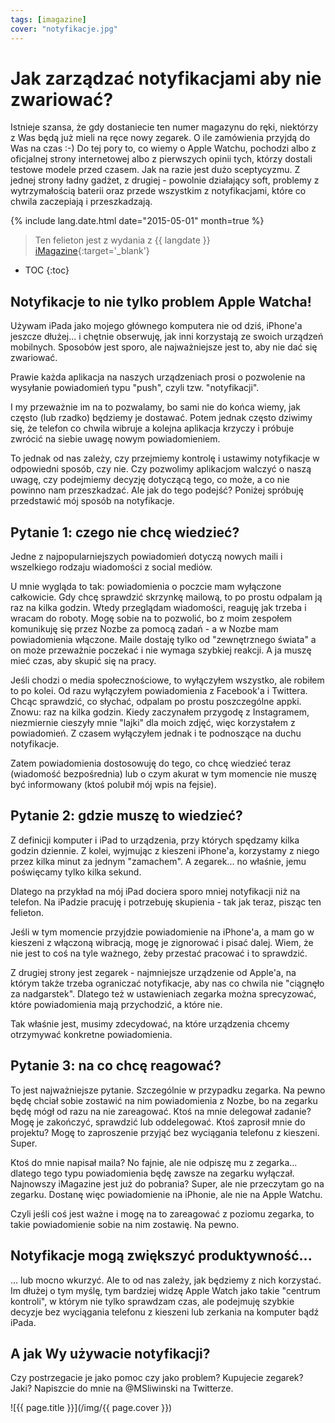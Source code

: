 ```yaml
---
tags: [imagazine]
cover: "notyfikacje.jpg"
---
```


# Jak zarządzać notyfikacjami aby nie zwariować?

Istnieje szansa, że gdy dostaniecie ten numer magazynu do ręki, niektórzy z Was będą już mieli na ręce nowy zegarek. O ile zamówienia przyjdą do Was na czas :-) Do tej pory to, co wiemy o Apple Watchu, pochodzi albo z oficjalnej strony internetowej albo z pierwszych opinii tych, którzy dostali testowe modele przed czasem. Jak na razie jest dużo sceptycyzmu. Z jednej strony ładny gadżet, z drugiej - powolnie działający soft, problemy z wytrzymałością baterii oraz przede wszystkim z notyfikacjami, które co chwila zaczepiają i przeszkadzają.

<!--More-->

{% include lang.date.html date="2015-05-01" month=true %}

> Ten felieton jest z wydania z {{ langdate }} [iMagazine](https://imagazine.pl){:target='_blank'}

* TOC
{:toc}

## Notyfikacje to nie tylko problem Apple Watcha!

Używam iPada jako mojego głównego komputera nie od dziś, iPhone'a jeszcze dłużej... i chętnie obserwuję, jak inni korzystają ze swoich urządzeń mobilnych. Sposobów jest sporo, ale najważniejsze jest to, aby nie dać się zwariować.

Prawie każda aplikacja na naszych urządzeniach prosi o pozwolenie na wysyłanie powiadomień typu "push", czyli tzw. "notyfikacji".

I my przeważnie im na to pozwalamy, bo sami nie do końca wiemy, jak często (lub rzadko) będziemy je dostawać. Potem jednak często dziwimy się, że telefon co chwila wibruje a kolejna aplikacja krzyczy i próbuje zwrócić na siebie uwagę nowym powiadomieniem.

To jednak od nas zależy, czy przejmiemy kontrolę i ustawimy notyfikacje w odpowiedni sposób, czy nie. Czy pozwolimy aplikacjom walczyć o naszą uwagę, czy podejmiemy decyzję dotyczącą tego, co może, a co nie powinno nam przeszkadzać. Ale jak do tego podejść? Poniżej spróbuję przedstawić mój sposób na notyfikacje.

## Pytanie 1: czego nie chcę wiedzieć?

Jedne z najpopularniejszych powiadomień dotyczą nowych maili i wszelkiego rodzaju wiadomości z social mediów.

U mnie wygląda to tak: powiadomienia o poczcie mam wyłączone całkowicie. Gdy chcę sprawdzić skrzynkę mailową, to po prostu odpalam ją raz na kilka godzin. Wtedy przeglądam wiadomości, reaguję jak trzeba i wracam do roboty. Mogę sobie na to pozwolić, bo z moim zespołem komunikuję się przez Nozbe za pomocą zadań - a w Nozbe mam powiadomienia włączone. Maile dostaję tylko od "zewnętrznego świata" a on może przeważnie poczekać i nie wymaga szybkiej reakcji. A ja muszę mieć czas, aby skupić się na pracy.

Jeśli chodzi o media społecznościowe, to wyłączyłem wszystko, ale robiłem to po kolei. Od razu wyłączyłem powiadomienia z Facebook'a i Twittera. Chcąc sprawdzić, co słychać, odpalam po prostu poszczególne appki. Znowu: raz na kilka godzin. Kiedy zaczynałem przygodę z Instagramem, niezmiernie cieszyły mnie "lajki" dla moich zdjęć, więc korzystałem z powiadomień. Z czasem wyłączyłem jednak i te podnoszące na duchu notyfikacje.

Zatem powiadomienia dostosowuję do tego, co chcę wiedzieć teraz (wiadomość bezpośrednia) lub o czym akurat w tym momencie nie muszę być informowany (ktoś polubił mój wpis na fejsie).

## Pytanie 2: gdzie muszę to wiedzieć?

Z definicji komputer i iPad to urządzenia, przy których spędzamy kilka godzin dziennie. Z kolei, wyjmując z kieszeni iPhone'a, korzystamy z niego przez kilka minut za jednym "zamachem". A zegarek... no właśnie, jemu poświęcamy tylko kilka sekund.

Dlatego na przykład na mój iPad dociera sporo mniej notyfikacji niż na telefon. Na iPadzie pracuję i potrzebuję skupienia - tak jak teraz, pisząc ten felieton.

Jeśli w tym momencie przyjdzie powiadomienie na iPhone'a, a mam go w kieszeni z włączoną wibracją, mogę je zignorować i pisać dalej. Wiem, że nie jest to coś na tyle ważnego, żeby przestać pracować i to sprawdzić.

Z drugiej strony jest zegarek - najmniejsze urządzenie od Apple'a, na którym także trzeba ograniczać notyfikacje, aby nas co chwila nie "ciągnęło za nadgarstek". Dlatego też w ustawieniach zegarka można sprecyzować, które powiadomienia mają przychodzić, a które nie.

Tak właśnie jest, musimy zdecydować, na które urządzenia chcemy otrzymywać konkretne powiadomienia.

## Pytanie 3: na co chcę reagować?

To jest najważniejsze pytanie. Szczególnie w przypadku zegarka. Na pewno będę chciał sobie zostawić na nim powiadomienia z Nozbe, bo na zegarku będę mógł od razu na nie zareagować. Ktoś na mnie delegował zadanie? Mogę je zakończyć, sprawdzić lub oddelegować. Ktoś zaprosił mnie do projektu? Mogę to zaproszenie przyjąć bez wyciągania telefonu z kieszeni. Super.

Ktoś do mnie napisał maila? No fajnie, ale nie odpiszę mu z zegarka... dlatego tego typu powiadomienia będę zawsze na zegarku wyłączał. Najnowszy iMagazine jest już do pobrania? Super, ale nie przeczytam go na zegarku. Dostanę więc powiadomienie na iPhonie, ale nie na Apple Watchu.

Czyli jeśli coś jest ważne i mogę na to zareagować z poziomu zegarka, to takie powiadomienie sobie na nim zostawię. Na pewno.

## Notyfikacje mogą zwiększyć produktywność...

... lub mocno wkurzyć. Ale to od nas zależy, jak będziemy z nich korzystać. Im dłużej o tym myślę, tym bardziej widzę Apple Watch jako takie "centrum kontroli", w którym nie tylko sprawdzam czas, ale podejmuję szybkie decyzje bez wyciągania telefonu z kieszeni lub zerkania na komputer bądź iPada.

## A jak Wy używacie notyfikacji?

Czy postrzegacie je jako pomoc czy jako problem? Kupujecie zegarek? Jaki? Napiszcie do mnie na @MSliwinski na Twitterze.

![{{ page.title }}](/img/{{ page.cover }})

[n]: https://nozbe.com/pl/?a=mike
[np]: https://nozbe.com/pl/personal/?a=mike
